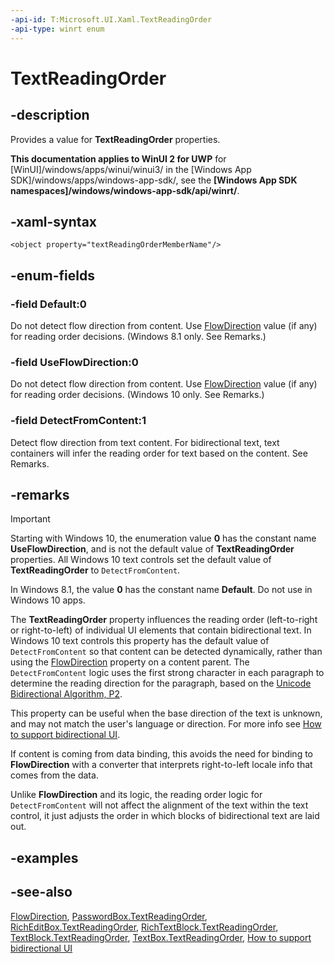 ```yaml
---
-api-id: T:Microsoft.UI.Xaml.TextReadingOrder
-api-type: winrt enum
---
```


<!-- Enumeration syntax
public enum Windows.UI.Xaml.TextReadingOrder : int
-->

# TextReadingOrder

## -description
Provides a value for **TextReadingOrder** properties.

**This documentation applies to WinUI 2 for UWP** for [WinUI]/windows/apps/winui/winui3/ in the [Windows App SDK]/windows/apps/windows-app-sdk/, see the **[Windows App SDK namespaces]/windows/windows-app-sdk/api/winrt/**.

## -xaml-syntax
```xaml
<object property="textReadingOrderMemberName"/>
```


## -enum-fields
### -field Default:0
Do not detect flow direction from content. Use [FlowDirection](flowdirection.md) value (if any) for reading order decisions. (Windows 8.1 only. See Remarks.)

### -field UseFlowDirection:0
Do not detect flow direction from content. Use [FlowDirection](flowdirection.md) value (if any) for reading order decisions. (Windows 10 only. See Remarks.)

### -field DetectFromContent:1
Detect flow direction from text content. For bidirectional text, text containers will infer the reading order for text based on the content. See Remarks.


## -remarks
> [!IMPORTANT]
> Starting with Windows 10, the enumeration value **0** has the constant name **UseFlowDirection**, and is not the default value of **TextReadingOrder** properties. All Windows 10 text controls set the default value of **TextReadingOrder** to `DetectFromContent`.
>
> In Windows 8.1, the value **0** has the constant name **Default**. Do not use in Windows 10 apps.

The **TextReadingOrder** property influences the reading order (left-to-right or right-to-left) of individual UI elements that contain bidirectional text. In Windows 10 text controls this property has the default value of `DetectFromContent` so that content can be detected dynamically, rather than using the [FlowDirection](frameworkelement_flowdirection.md) property on a content parent. The `DetectFromContent` logic uses the first strong character in each paragraph to determine the reading direction for the paragraph, based on the [Unicode Bidirectional Algorithm, P2](https://www.unicode.org/reports/tr9/#P2).

This property can be useful when the base direction of the text is unknown, and may not match the user's language or direction. For more info see [How to support bidirectional UI](/previous-versions/windows/apps/jj712703(v=win.10)).

If content is coming from data binding, this avoids the need for binding to **FlowDirection** with a converter that interprets right-to-left locale info that comes from the data.

Unlike **FlowDirection** and its logic, the reading order logic for `DetectFromContent` will not affect the alignment of the text within the text control, it just adjusts the order in which blocks of bidirectional text are laid out.

## -examples

## -see-also
[FlowDirection](flowdirection.md), [PasswordBox.TextReadingOrder](/windows/winui/api/microsoft.ui.xaml.controls.passwordbox.textreadingorder), [RichEditBox.TextReadingOrder](/windows/winui/api/microsoft.ui.xaml.controls.richeditbox.textreadingorder), [RichTextBlock.TextReadingOrder](/windows/winui/api/microsoft.ui.xaml.controls.richtextblock.textreadingorder), [TextBlock.TextReadingOrder](/windows/winui/api/microsoft.ui.xaml.controls.textblock.textreadingorder), [TextBox.TextReadingOrder](/windows/winui/api/microsoft.ui.xaml.controls.textbox.textreadingorder), [How to support bidirectional UI](/previous-versions/windows/apps/jj712703(v=win.10))
